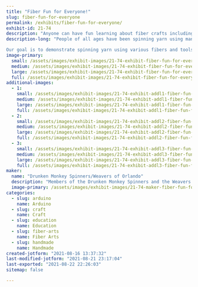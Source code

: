 ```yaml
---
title: "Fiber Fun for Everyone!"
slug: fiber-fun-for-everyone
permalink: /exhibits/fiber-fun-for-everyone/
exhibit-id: 21-74
description: "Anyone can have fun learning about fiber crafts including spinning yarn and then using the yarn."
description-long: "People of all ages have been spinning yarn using many different materials and then using the yarn to make a product for thousands of years.  Yarn can be spun from sheep&#039;s wool, plant fibers such as cotton, and many other “fibers”.  Tools as simple as a hand spindle can be used, while a foot treadled wheel or electric spinner may also be used.  Yarn can be used for knitting, crocheting, weaving (using a wide variety of looms) or other fiber crafts.

Our goal is to demonstrate spinning yarn using various fibers and tools, as well as how the yarn can be used to make a variety of projects.  We will have a loom that people can try weaving on, and a free take-away activity (primarily aimed at children).  Some items on display will incorporate conductive thread to light LEDs or EL wire.  Sparky the Cat has conductive touch spots made using handspun conductive thread to light LEDs and make him say \"meow\"."
image-primary: 
  small: /assets/images/exhibit-images/21-74-exhibit-fiber-fun-for-everyone-me-holding-sparky-mf-2019-small-small.jpg
  medium: /assets/images/exhibit-images/21-74-exhibit-fiber-fun-for-everyone-me-holding-sparky-mf-2019-small-medium.jpg
  large: /assets/images/exhibit-images/21-74-exhibit-fiber-fun-for-everyone-me-holding-sparky-mf-2019-small-large.jpg
  full: /assets/images/exhibit-images/21-74-exhibit-fiber-fun-for-everyone-me-holding-sparky-mf-2019-small-full.jpg
additional-images: 
  - 1:
    small: /assets/images/exhibit-images/21-74-exhibit-addl1-fiber-fun-for-everyone-el-wire-lit-up-on-loom-small-small.jpg
    medium: /assets/images/exhibit-images/21-74-exhibit-addl1-fiber-fun-for-everyone-el-wire-lit-up-on-loom-small-medium.jpg
    large: /assets/images/exhibit-images/21-74-exhibit-addl1-fiber-fun-for-everyone-el-wire-lit-up-on-loom-small-large.jpg
    full: /assets/images/exhibit-images/21-74-exhibit-addl1-fiber-fun-for-everyone-el-wire-lit-up-on-loom-small-full.jpg
  - 2:
    small: /assets/images/exhibit-images/21-74-exhibit-addl2-fiber-fun-for-everyone-el-wire-on-loom-not-lit-up-small-small.jpg
    medium: /assets/images/exhibit-images/21-74-exhibit-addl2-fiber-fun-for-everyone-el-wire-on-loom-not-lit-up-small-medium.jpg
    large: /assets/images/exhibit-images/21-74-exhibit-addl2-fiber-fun-for-everyone-el-wire-on-loom-not-lit-up-small-large.jpg
    full: /assets/images/exhibit-images/21-74-exhibit-addl2-fiber-fun-for-everyone-el-wire-on-loom-not-lit-up-small-full.jpg
  - 3:
    small: /assets/images/exhibit-images/21-74-exhibit-addl3-fiber-fun-for-everyone-nano-with-fiber-and-pedal-small-small.jpg
    medium: /assets/images/exhibit-images/21-74-exhibit-addl3-fiber-fun-for-everyone-nano-with-fiber-and-pedal-small-medium.jpg
    large: /assets/images/exhibit-images/21-74-exhibit-addl3-fiber-fun-for-everyone-nano-with-fiber-and-pedal-small-large.jpg
    full: /assets/images/exhibit-images/21-74-exhibit-addl3-fiber-fun-for-everyone-nano-with-fiber-and-pedal-small-full.jpg
maker: 
  name: "Drunken Monkey Spinners/Weavers of Orlando"
  description: "Members of the Drunken Monkey Spinners and the Weavers of Orlando have been exhibiting at the Orlando Maker Faire for several years.  Both are non-profit organizations committed to providing information about the fiber arts and opportunities for members of the community to learn about the fiber arts."
  image-primary: /assets/images/exhibit-images/21-74-maker-fiber-fun-for-everyone-dolls-do-kumihimo-and-weave-for-mf-medium.jpeg
categories: 
  - slug: arduino
    name: Arduino
  - slug: craft
    name: Craft
  - slug: education
    name: Education
  - slug: fiber-arts
    name: Fiber Arts
  - slug: handmade
    name: Handmade
created-jotform: "2021-08-16 13:37:32"
last-modified-jotform: "2021-08-21 23:17:04"
last-exported: "2021-08-22 22:26:03"
sitemap: false

---
```

